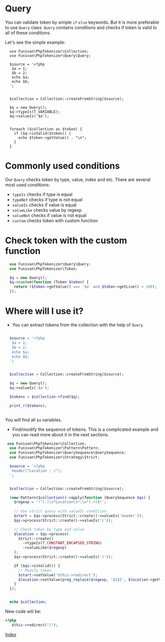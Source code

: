 # Query
You can validate token by simple `if` `else` keywords. But it is more preferable to use `Query` class.
`Query` contains conditions and checks if token is valid to all of these conditions.


Let's see the simple example:

```
  use Funivan\PhpTokenizer\Collection;
  use Funivan\PhpTokenizer\Query\Query;

  $source = '<?php 
   $a = 1;
   $b = 2;
   echo $a;
   echo $b;
  ';


  $collection = Collection::createFromString($source);

  $q = new Query();
  $q->typeIs(T_VARIABLE);
  $q->valueIs('$a');


  foreach ($collection as $token) {
    if ($q->isValid($token)) {
      echo $token->getValue() . "\n";
    }
  }

```

# Commonly used conditions

Our `Query` checks token by type, value, index and etc. There are several most used conditions:
- `typeIs` checks if type is equal
- `typeNot` checks if type is not equal
- `valueIs` checks if value is equal
- `valueLike` checks value by regexp
- `valueNot` checks if value is not equal
- `custom` checks token with custom function


# Check token with the custom function

```php
  use Funivan\PhpTokenizer\Query\Query;
  use Funivan\PhpTokenizer\Token;

  $q = new Query();
  $q->custom(function (Token $token) {
    return ($token->getValue() === '$a' and $token->getLine() > 100);
  });
```

# Where will I use it?
 
- You can extract tokens from the collection with the help of `Query`

```php

  $source = '<?php 
   $a = 1;
   $b = 2;
   echo $a;
   echo $b;
  ';


  $collection = Collection::createFromString($source);

  $q = new Query();
  $q->valueIs('$a');

  $tokens = $collection->find($q);

  print_r($tokens);
  
```
You will find all `$a` variables.

- Find/modify the sequence of tokens. This is a complicated example and you can read more about it in the next sections.
 
```php
 use Funivan\PhpTokenizer\Collection;
  use Funivan\PhpTokenizer\Pattern\Pattern;
  use Funivan\PhpTokenizer\QuerySequence\QuerySequence;
  use Funivan\PhpTokenizer\Strategy\Strict;

  $source = '<?php  
   header("Location : /");
  ';


  $collection = Collection::createFromString($source);

  (new Pattern($collection))->apply(function (QuerySequence $qs) {
    $regexp = '!^(.)\s*Location\s*:\s*(.+)$!';
    
    // Use strict query with valueIs condition
    $start = $qs->process(Strict::create()->valueIs('header'));
    $qs->process(Strict::create()->valueIs('('));

    // Check token by type and value 
    $location = $qs->process(
      Strict::create()
        ->typeIs(T_CONSTANT_ENCAPSED_STRING)
        ->valueLike($regexp)
    );
    $qs->process(Strict::create()->valueIs(')'));

    if ($qs->isValid()) {
      // Modify token 
      $start->setValue('$this->redirect');
      $location->setValue(preg_replace($regexp, '$1$2', $location->getValue()));
    }
  });


  echo $collection;

```
New code will be:
```php
<?php  
   $this->redirect("/");
```


[Index](index.md)
